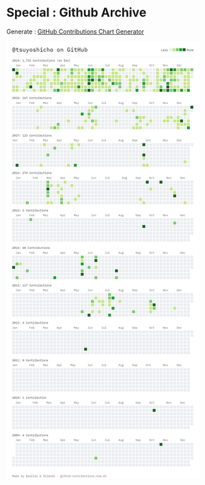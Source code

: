 # Special : Github Archive

Generate : [GitHub Contributions Chart Generator](https://github-contributions.now.sh/)

![until 2019](github-contributions-until2019.png)

